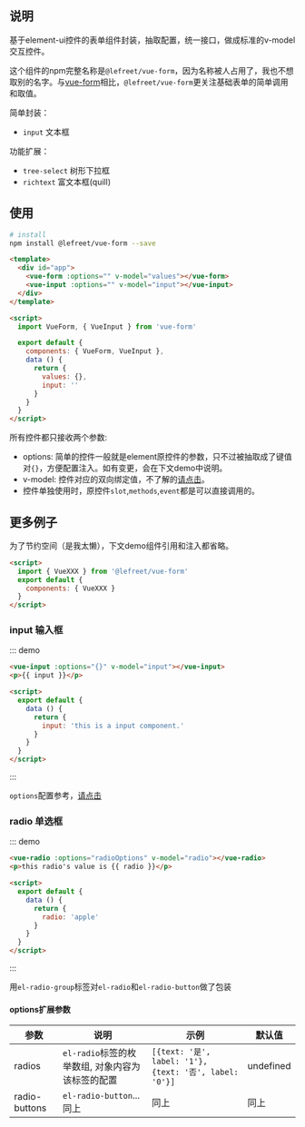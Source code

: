 <script>
  import VueForm, { VueInput, VueRadio } from '../../index.js'

  export default {
    components: {
      VueInput,
      VueRadio
    },
    data () {
      return {
        inputOptions: {},
        input: 'this is a input component.',
        radioOptions: {
          radios: [{
            'text': '苹果',
            'label': 'apple'
          }, {
            'text': '橘子',
            'label': 'orange'
          }]
        },
        radio: 'apple'
      }
    }
  }
</script>

## 说明

基于element-ui控件的表单组件封装，抽取配置，统一接口，做成标准的v-model交互控件。

这个组件的npm完整名称是`@lefreet/vue-form`，因为名称被人占用了，我也不想取别的名字。与[vue-form](https://www.npmjs.com/package/vue-form)相比，`@lefreet/vue-form`更关注基础表单的简单调用和取值。

简单封装：
  * `input` 文本框
  
功能扩展：
  * `tree-select` 树形下拉框
  * `richtext` 富文本框(quill)

## 使用

```bash
# install
npm install @lefreet/vue-form --save
```

```html
<template>
  <div id="app">
    <vue-form :options="" v-model="values"></vue-form>
    <vue-input :options="" v-model="input"></vue-input>
  </div>
</template>

<script>
  import VueForm, { VueInput } from 'vue-form'

  export default {
    components: { VueForm, VueInput },
    data () {
      return {
        values: {},
        input: ''
      }
    }
  }
</script>
```

所有控件都只接收两个参数:
  * options: 简单的控件一般就是element原控件的参数，只不过被抽取成了键值对`{}`，方便配置注入。如有变更，会在下文demo中说明。
  * v-model: 控件对应的双向绑定值，不了解的[请点击](https://cn.vuejs.org/v2/guide/forms.html)。
  * 控件单独使用时，原控件`slot`,`methods`,`event`都是可以直接调用的。

## 更多例子

为了节约空间（是我太懒），下文demo组件引用和注入都省略。

```html
<script>
  import { VueXXX } from '@lefreet/vue-form'
  export default {
    components: { VueXXX }
  }
</script>
```

### input 输入框

::: demo
```html
<vue-input :options="{}" v-model="input"></vue-input>
<p>{{ input }}</p>

<script>
  export default {
    data () {
      return {
        input: 'this is a input component.'
      }
    }
  }
</script>
```
:::

`options`配置参考，[请点击](http://element.eleme.io/#/zh-CN/component/input)

### radio 单选框

::: demo
```html
<vue-radio :options="radioOptions" v-model="radio"></vue-radio>
<p>this radio's value is {{ radio }}</p>

<script>
  export default {
    data () {
      return {
        radio: 'apple'
      }
    }
  }
</script>
```
:::

用`el-radio-group`标签对`el-radio`和`el-radio-button`做了包装

#### options扩展参数
| 参数 | 说明 | 示例 | 默认值 |
| --- | --- | --- | --- |
| radios | `el-radio`标签的枚举数组, 对象内容为该标签的配置 | `[{text: '是', label: '1'}, {text: '否', label: '0'}]` | undefined
| radio-buttons | `el-radio-button`...同上 | 同上 | 同上 




















